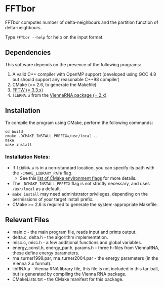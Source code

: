 # FFTbor

FFTbor computes number of delta-neighbours and the partition function of delta-neighbours.

Type `FFTbor --help` for help on the input format.

## Dependencies

This software depends on the presence of the following programs:

1. A valid C++ compiler with OpenMP support (developed using GCC 4.8 but should support any reasonable C++98 compiler)
2. CMake (>= 2.6, to generate the Makefile)
3. [FFTW (= 3.3.x)](http://www.fftw.org/)
4. `libRNA.a` from the [ViennaRNA package (= 2.x)](http://www.tbi.univie.ac.at/RNA/)

## Installation

To compile the program using CMake, perform the following commands:

    cd build
    cmake -DCMAKE_INSTALL_PREFIX=/usr/local ..
    make
    make install
    
### Installation Notes:

* If `libRNA.a` is in a non-standard location, you can specify its path with the `-CMAKE_LIBRARY_PATH` flag.
  * See this [list of CMake environment flags](http://www.cmake.org/Wiki/CMake_Useful_Variables#Environment_Variables) for more details.
* The `-DCMAKE_INSTALL_PREFIX` flag is not strictly necessary, and uses `/usr/local` as a default. 
* `make install` may need administrator privileges, depending on the permissions of your target install prefix. 
* CMake >= 2.6 is required to generate the system-appropriate Makefile.

## Relevant Files

* main.c - the main program file, reads input and prints output.
* delta.c, delta.h - the algorithm implementation.
* misc.c, misc.h - a few additional functions and global variables.
* energy\_const.h, energy_par.h, params.h - three h-files from ViennaRNA, these define energy parameters.
* rna\_turner1999.par, rna\_turner2004.par - the energy parameters (in the Vienna 2.x format).
* libRNA.a - Vienna RNA library file, this file is not included in this tar-ball, but is generated by compiling the Vienna RNA package.
* CMakeLists.txt - the CMake manifest for this package.
